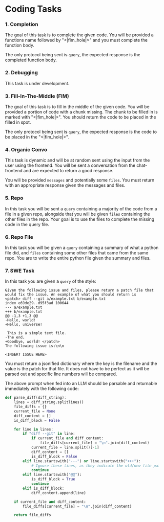 # Coding Tasks

### 1. Completion

The goal of this task is to complete the given code. You will be provided a functions name followed by "<|fim_hole|>" and you must complete the function body.

The only protocol being sent is `query`, the expected response is the completed function body. 


### 2. Debugging

This task is under development.

### 3. Fill-In-The-Middle (FIM)

The goal of this task is to fill in the middle of the given code. You will be provided a portion of code with a chunk missing. The chunk to be filled in is marked with "<|fim_hole|>". You should return the code to be placed in the filled in spot.

The only protocol being sent is `query`, the expected response is the code to be placed in the "<|fim_hole|>".


### 4. Organic Convo

This task is dynamic and will be at random sent using the input from the user using the frontend. You will be sent a conversation from the chat-frontend and are expected to return a good response.

You will be provided `messages` and potentially some `files`. You must return with an appropriate response given the messages and files.


### 5. Repo

In this task you will be sent a `query` containing a majority of the code from a file in a given repo, alongside that you will be given `files` containing the other files in the repo. Your goal is to use the files to complete the missing code in the query file.


### 6. Repo File 

In this task you will be given a `query` containing a summary of what a python file did, and `files` containing some other files that came from the same repo. You are to write the entire python file given the summary and files. 

### 7. SWE Task

In this task you are given a `query` of the style:

```
Given the following issue and files, please return a patch file that would fix the issue. An example of what you should return is
<patch> diff --git a/example.txt b/example.txt
index e69de29..d95f3ad 100644
--- a/example.txt
+++ b/example.txt
@@ -1,3 +1,3 @@
-Hello, world!
+Hello, universe!
 
 This is a simple text file.
-The end.
+Goodbye, world! </patch>
The following issue is:\n\n

<INSERT ISSUE HERE>
```

You must return a jsonified dictionary where the key is the filename and the value is the patch for that file. It does not have to be perfect as it will be parsed out and specific line numbers will be compared. 

The above prompt when fed into an LLM should be parsable and returnable immediately with the following code:

```python
def parse_diff(diff_string):
    lines = diff_string.splitlines()
    file_diffs = {}
    current_file = None
    diff_content = []
    is_diff_block = False

    for line in lines:
        if "diff --git" in line:
            if current_file and diff_content:
                file_diffs[current_file] = "\n".join(diff_content)
            current_file = line.split()[-1]
            diff_content = []
            is_diff_block = False
        elif line.startswith("---") or line.startswith("+++"):
            # Ignore these lines, as they indicate the old/new file path
            continue
        elif line.startswith("@@"):
            is_diff_block = True
            continue
        elif is_diff_block:
            diff_content.append(line)

    if current_file and diff_content:
        file_diffs[current_file] = "\n".join(diff_content)

    return file_diffs
```
